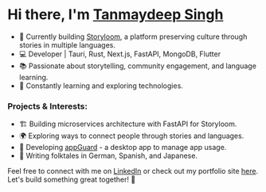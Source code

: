 # Hi there, I'm [Tanmaydeep Singh](https://tanmaydeep-singh.netlify.app/) 

- 🚀 Currently building [Storyloom](https://storyloom.in/), a platform preserving culture through stories in multiple languages.
- 💻 Developer | Tauri, Rust, Next.js, FastAPI, MongoDB, Flutter
- 📚 Passionate about storytelling, community engagement, and language learning.
- 🌱 Constantly learning and exploring technologies.

### Projects & Interests:
- 🏗 Building microservices architecture with FastAPI for Storyloom.
- 🌍 Exploring ways to connect people through stories and languages.
- 📱 Developing [appGuard](https://github.com/tanmaydeep-singh) - a desktop app to manage app usage.
- 📖 Writing folktales in German, Spanish, and Japanese.

Feel free to connect with me on [LinkedIn](https://www.linkedin.com/in/tanmaydeep-singh/) or check out my portfolio site [here](https://tanmaydeep-singh.netlify.app/). Let's build something great together! 🚀
